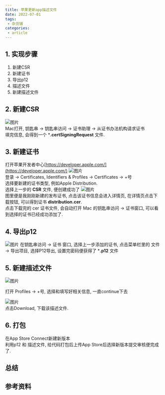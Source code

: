 ```yaml
---
title: 苹果更新app描述文件
date: 2022-07-01
tags:
 - 杂货铺
categories: 
 - article
---
```


## 1. 实现步骤
1. 新建CSR   
2. 新建证书
3. 导出p12
4. 描述文件
5. 新建描述文件 


## 2. 新建CSR
![图片](../assets/1.png '新建csr')  
Mac打开, 钥匙串 -> 钥匙串访问 -> 证书助理 -> 从证书办法机构请求证书    
填完信息, 会得到一个 ***.certSigningRequest** 文件.

## 3. 新建证书
打开苹果开发者中心[https://developer.apple.com/](https://developer.apple.com/) 
![图片](../assets/2.png '新建证书')     
登录 -> Certificates, Identifiers & Profiles -> Certificates -> +号     
选择要新建的证书类型, 例如Apple Distribution.    
选择上一步的 **CSR** 文件, 便创建成功了
![图片](../assets/3.png '证书列表')    
图里便是我刚刚新建的发布证书, 点击该证书信息会进入详情页, 在详情页点击下载按钮, 可以得到证书 **distribution.cer**.    
点击下载完的 cer 证书文件, 会自动打开 Mac 的钥匙串访问 -> 证书窗口, 可以看到选择的证书已经成功添加了.


## 4. 导出p12
![图片](../assets/4.png '导出p12') 
在钥匙串访问 -> 证书 窗口, 选择上一步添加的证书, 点击菜单栏里的 文件 -> 导出项目, 选择P12导出, 设置完密码便获得了 ***.p12** 文件


## 5. 新建描述文件
![图片](../assets/5.png '新建描述文件') 

打开 Profiles -> +号, 选择和填写好相关信息, 一直continue下去    

![图片](../assets/6.png '新建描述文件')   
点击Download, 下载该描述文件.

## 6. 打包
在App Store Connect新建新版本    
利用p12 和 描述文件, 给代码打包后上传App Store后选择新版本提交审核便完成了.

## 总结




## 参考资料

